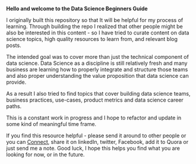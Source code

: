 <B>Hello and welcome to the Data Science Beginners Guide </B>

I originally built this repository so that It will be helpful for my process of learning. Through building the repo I realized that other people might be also be interested in this content - so I have tried to curate content on data science topics, high quality resources to learn from, and relevant blog posts.  

The intended goal was to cover more than just the technical component  of data science.  Data Science as a discipline is still relatively fresh and many business are learning how to properly integrate and structure those teams and also proper understanding the value proposition that data science can provide.

As a result I also tried to find topics that cover building data science teams, business practices, use-cases, product metrics and data science career paths.  

This is a constant work in progress and I hope to refactor and update in some kind of meaningful time frame.

If you find this resource helpful - please send it around to other people or you can [Connect](https://www.linkedin.com/in/iamsivab/), share it on linkedIn, twitter, Facebook, add it to Quora or just send me a note.   Good luck, I hope this helps you find what you are looking for now, or in the future.
